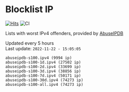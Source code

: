 # Blocklist IP

[![Hits](https://hits.seeyoufarm.com/api/count/incr/badge.svg?url=https%3A%2F%2Fgithub.com%2Fborestad%2Fblocklist-ip%2F&count_bg=%2379C83D&title_bg=%23555555&icon=&icon_color=%23E7E7E7&title=hits&edge_flat=false)](https://hits.seeyoufarm.com)  ![CI](https://img.shields.io/github/workflow/status/borestad/blocklist-ip/CI?style=flat-square)

Lists with worst IPv4 offenders, provided by [AbuseIPDB](https://www.abuseipdb.com/)

<!-- FOOTER-PLACEHOLDER -->
Updated every 5 hours<br>
Last update: `2022-11-22 - 15:05:05`
```
abuseipdb-s100.ipv4 (9994 ip)
abuseipdb-s100-1d.ipv4 (27502 ip)
abuseipdb-s100-2d.ipv4 (33699 ip)
abuseipdb-s100-3d.ipv4 (38856 ip)
abuseipdb-s100-7d.ipv4 (50171 ip)
abuseipdb-s100-30d.ipv4 (74273 ip)
abuseipdb-s100-all.ipv4 (74273 ip)
```
